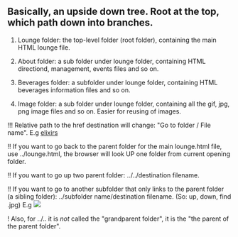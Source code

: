 ## Basically, an upside down tree. Root at the top, which path down into branches.

1. Lounge folder: the top-level folder (root folder), containing the main HTML lounge file.

2. About folder: a sub folder under lounge folder, containing HTML directiond, management, events files and so on.

3. Beverages folder: a subfolder under lounge folder, containing HTML beverages information files and so on.

4. Image folder: a sub folder under lounge folder, containing all the gif, jpg, png image files and so on. Easier for reusing of images.

!!! Relative path to the href destination will change: "Go to folder / File name". E.g <a href="beverages/elixir.html">elixirs</a>  

!! If you want to go back to the parent folder for the main lounge.html file, use ../lounge.html, the browser will look UP one folder from current opening folder.

!! If you want to go up two parent folder: ../../destination filename. 

!! If you want to go to another subfolder that only links to the parent folder (a sibling folder): ../subfolder name/destination filename. (So: up, down, find .jpg) E.g <img src="../images/red.jpg">

! Also, for ../.. it is *not* called the "grandparent folder", it is the "the parent of the parent folder".
